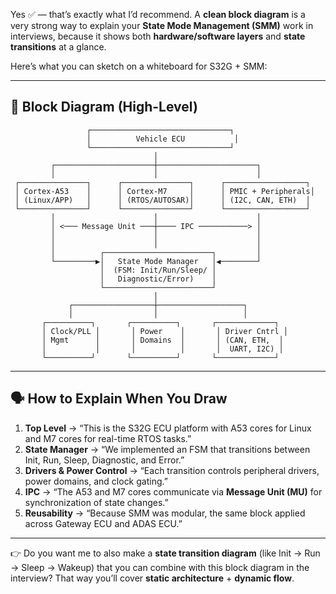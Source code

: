 Yes ✅ — that’s exactly what I’d recommend.
A **clean block diagram** is a very strong way to explain your **State Mode Management (SMM)** work in interviews, because it shows both **hardware/software layers** and **state transitions** at a glance.

Here’s what you can sketch on a whiteboard for S32G + SMM:

---

## 📐 Block Diagram (High-Level)

```
                 ┌───────────────────────────────┐
                 │          Vehicle ECU           │
                 └───────────────────────────────┘
                                │
         ┌──────────────────────┼──────────────────────┐
         │                      │                      │
 ┌───────────────┐      ┌───────────────┐      ┌──────────────────┐
 │ Cortex-A53    │      │ Cortex-M7     │      │ PMIC + Peripherals│
 │ (Linux/APP)   │      │ (RTOS/AUTOSAR)│      │ (I2C, CAN, ETH)  │
 └───────────────┘      └───────────────┘      └──────────────────┘
         │                      │                      │
         │ <─── Message Unit ───┼──── IPC ───────────> │
         │                      │                      │
         │                      │                      │
         │          ┌────────────────────────┐         │
         └─────────▶│   State Mode Manager   │◀────────┘
                    │  (FSM: Init/Run/Sleep/ │
                    │   Diagnostic/Error)    │
                    └────────────────────────┘
                                │
             ┌──────────────────┼───────────────────┐
             │                  │                   │
       ┌──────────┐       ┌──────────┐       ┌─────────────┐
       │ Clock/PLL │       │ Power    │       │ Driver Cntrl │
       │ Mgmt      │       │ Domains  │       │ (CAN, ETH,  │
       │           │       │          │       │  UART, I2C) │
       └──────────┘       └──────────┘       └─────────────┘
```

---

## 🗣️ How to Explain When You Draw

1. **Top Level** → “This is the S32G ECU platform with A53 cores for Linux and M7 cores for real-time RTOS tasks.”
2. **State Manager** → “We implemented an FSM that transitions between Init, Run, Sleep, Diagnostic, and Error.”
3. **Drivers & Power Control** → “Each transition controls peripheral drivers, power domains, and clock gating.”
4. **IPC** → “The A53 and M7 cores communicate via **Message Unit (MU)** for synchronization of state changes.”
5. **Reusability** → “Because SMM was modular, the same block applied across Gateway ECU and ADAS ECU.”

---

👉 Do you want me to also make a **state transition diagram** (like Init → Run → Sleep → Wakeup) that you can combine with this block diagram in the interview? That way you’ll cover **static architecture** + **dynamic flow**.
